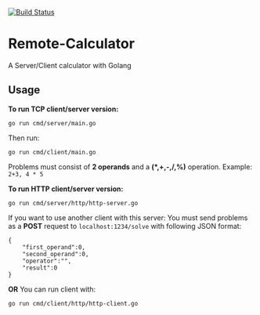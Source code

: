 [![Build Status](https://cloud.drone.io/api/badges/smf8/Remote-Calculator/status.svg)](https://cloud.drone.io/smf8/Remote-Calculator)

# Remote-Calculator
A Server/Client calculator with Golang
## Usage
**To run TCP client/server version:**

    go run cmd/server/main.go

Then run:

    go run cmd/client/main.go
Problems must consist of **2 operands** and a **(*,+,-,/,%)** operation.
Example: `2+3, 4 * 5`

**To run HTTP client/server version:**

    go run cmd/server/http/http-server.go
   If you want to use another client with this server:
   You must send problems as a **POST** request to `localhost:1234/solve` with following JSON format:


    {
	    "first_operand":0,
        "second_operand":0,
        "operator":"",
        "result":0
    }

   **OR**
   You can run client with:


    go run cmd/client/http/http-client.go
